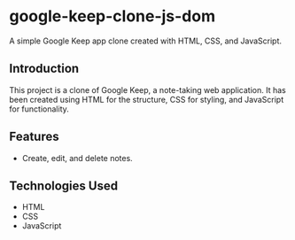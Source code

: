 # google-keep-clone-js-dom
A simple Google Keep app clone created with HTML, CSS, and JavaScript.
## Introduction
This project is a clone of Google Keep, a note-taking web application. It has been created using HTML for the structure, CSS for styling, and JavaScript for functionality.
## Features
- Create, edit, and delete notes.

## Technologies Used
- HTML
- CSS
- JavaScript
